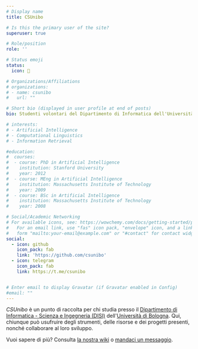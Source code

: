 ```yaml
---
# Display name
title: CSUnibo

# Is this the primary user of the site?
superuser: true

# Role/position
role: ''

# Status emoji
status:
  icon: 👥

# Organizations/Affiliations
# organizations:
# - name: csunibo
#   url: ""

# Short bio (displayed in user profile at end of posts)
bio: Studenti volontari del Dipartimento di Informatica dell'Università di Bologna

# interests:
# - Artificial Intelligence
# - Computational Linguistics
# - Information Retrieval

#education:
#  courses:
#  - course: PhD in Artificial Intelligence
#    institution: Stanford University
#    year: 2012
#  - course: MEng in Artificial Intelligence
#    institution: Massachusetts Institute of Technology
#    year: 2009
#  - course: BSc in Artificial Intelligence
#    institution: Massachusetts Institute of Technology
#    year: 2008

# Social/Academic Networking
# For available icons, see: https://wowchemy.com/docs/getting-started/page-builder/#icons
#   For an email link, use "fas" icon pack, "envelope" icon, and a link in the
#   form "mailto:your-email@example.com" or "#contact" for contact widget.
social:
  - icon: github
    icon_pack: fab
    link: 'https://github.com/csunibo'
  - icon: telegram
    icon_pack: fab
    link: https://t.me/csunibo


# Enter email to display Gravatar (if Gravatar enabled in Config)
#email: ""
---
```


_CSUnibo_ è un punto di raccolta per chi studia presso il  [Dipartimento di
Informatica - Scienza e Ingegneria (DISI)](https://disi.unibo.it)
dell'[Università di Bologna](https://www.unibo.it). Qui, chiunque può usufruire
degli strumenti, delle risorse e dei progetti presenti, nonché collaborare al
loro sviluppo.

Vuoi sapere di più? Consulta [la nostra wiki](https://csunibo.github.io/wiki)
o [mandaci un messaggio](https://t.me/csunibo).